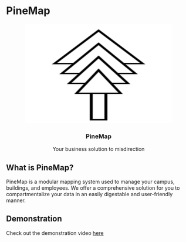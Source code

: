 # **PineMap**

<p align="center">
  <a href="https://github.com/ReeseHatfield/Make-IT-Wright-2025/">
    <img src="./logo.svg" alt="PineMap Logo" width="400" height="270">
  </a>
</p>

<h3 align="center"><strong>PineMap</strong></h3>

<p align="center">
  Your business solution to misdirection
  <br>
</p>

## What is PineMap?

PineMap is a modular mapping system used to manage your campus, buildings, and employees.
We offer a comprehensive solution for you to compartmentalize your data in an easily digestable and user-friendly manner.

## Demonstration

Check out the demonstration video [here](https://www.youtube.com/watch?v=iHJwXn6Rois)